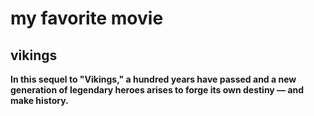 # my favorite movie
## vikings
**In this sequel to "Vikings," a hundred years have passed and a new generation of legendary heroes arises to forge its own destiny — and make history.**
